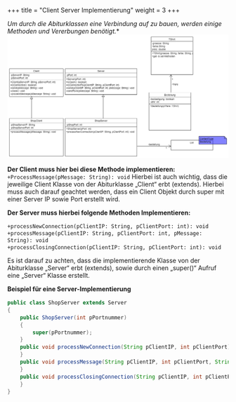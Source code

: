 +++
title = "Client Server Implementierung"
weight = 3
+++

*Um durch die Abiturklassen eine Verbindung auf zu bauen, werden einige Methoden und Vererbungen benötigt.**
![Implementationsdiagramm Netzwerke](implementationsdiagramm-netzwerke.png)

**Der Client muss hier bei diese Methode implementieren:**
``+ProcessMessage(pMessage: String): void``
Hierbei ist auch wichtig, dass die jeweilige Client Klasse von der Abiturklasse „Client“ erbt (extends). Hierbei muss auch darauf geachtet werden, dass ein Client Objekt durch super mit einer Server IP sowie Port erstellt wird.

**Der Server muss hierbei folgende Methoden Implementieren:**
```
+processNewConnection(pClientIP: String, pClientPort: int): void
+processMessage(pClientIP: String, pClientPort: int, pMessage: String): void
+processClosingConnection(pClientIP: String, pClientPort: int): void
```
Es ist darauf zu achten, dass die implementierende Klasse von der Abiturklasse „Server“ erbt (extends), sowie durch einen „super()“ Aufruf eine „Server“ Klasse erstellt.

**Beispiel für eine Server-Implementierung**

```java
public class ShopServer extends Server
{
	public ShopServer(int pPortnummer)
	{
		super(pPortnummer);
	}
	public void processNewConnection(String pClientIP, int pClientPort){
	}
	public void processMessage(String pClientIP, int pClientPort, String pMessage){
	}
	public void processClosingConnection(String pClientIP, int pClientPort){
	}
}
```
